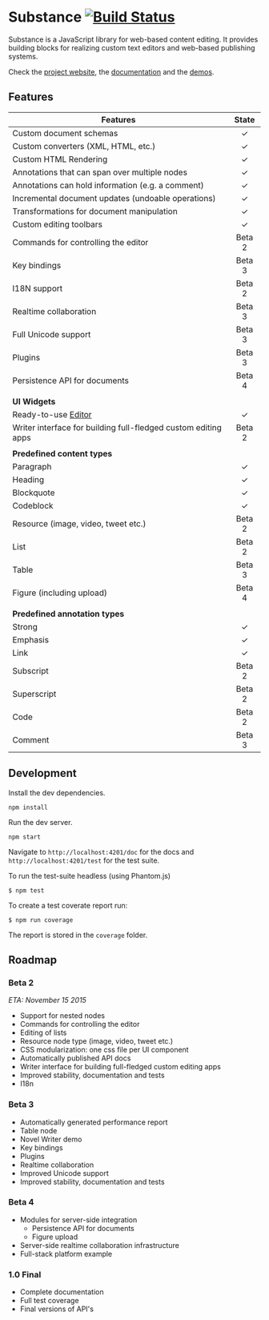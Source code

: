 # Substance [![Build Status](https://travis-ci.org/substance/substance.svg?branch=master)](https://travis-ci.org/substance/substance)

Substance is a JavaScript library for web-based content editing. It provides building blocks for realizing custom text editors and web-based publishing systems.

Check the [project website](http://substance.io), the [documentation](.jsdoc/index.md) and the [demos](http://substance.io/demos).

## Features

Features                                                                    | State
--------------------------------------------------------------------------- | :------------:
Custom document schemas                                                     | ✓
Custom converters (XML, HTML, etc.)                                         | ✓
Custom HTML Rendering                                                       | ✓
Annotations that can span over multiple nodes                               | ✓
Annotations can hold information (e.g. a comment)                           | ✓
Incremental document updates (undoable operations)                          | ✓
Transformations for document manipulation                                   | ✓
Custom editing toolbars                                                     | ✓
Commands for controlling the editor                                         | Beta 2
Key bindings                                                                | Beta 3
I18N support                                                                | Beta 2
Realtime collaboration                                                      | Beta 3
Full Unicode support                                                        | Beta 3
Plugins                                                                     | Beta 3
Persistence API for documents                                               | Beta 4
                                                                            |
**UI Widgets**                                                              |
Ready-to-use [Editor](http://substance.io/demos/prose-editor)               | ✓
Writer interface for building full-fledged custom editing apps              | Beta 2
                                                                            |
**Predefined content types**                                                |
Paragraph                                                                   | ✓
Heading                                                                     | ✓
Blockquote                                                                  | ✓
Codeblock                                                                   | ✓
Resource (image, video, tweet etc.)                                         | Beta 2
List                                                                        | Beta 2
Table                                                                       | Beta 3
Figure (including upload)                                                   | Beta 4
                                                                            |
**Predefined annotation types**                                             |
Strong                                                                      | ✓
Emphasis                                                                    | ✓
Link                                                                        | ✓
Subscript                                                                   | Beta 2
Superscript                                                                 | Beta 2
Code                                                                        | Beta 2
Comment                                                                     | Beta 3


## Development

Install the dev dependencies.

```
npm install
```

Run the dev server.

```
npm start
```

Navigate to `http://localhost:4201/doc` for the docs and `http://localhost:4201/test` for the test suite.

To run the test-suite headless (using Phantom.js)

```
$ npm test
```

To create a test coverate report run:

```
$ npm run coverage
```

The report is stored in the `coverage` folder.

## Roadmap

### Beta 2

*ETA: November 15 2015*

- Support for nested nodes
- Commands for controlling the editor
- Editing of lists
- Resource node type (image, video, tweet etc.)
- CSS modularization: one css file per UI component
- Automatically published API docs
- Writer interface for building full-fledged custom editing apps
- Improved stability, documentation and tests
- I18n

### Beta 3

- Automatically generated performance report
- Table node
- Novel Writer demo
- Key bindings
- Plugins
- Realtime collaboration
- Improved Unicode support
- Improved stability, documentation and tests

### Beta 4

- Modules for server-side integration
  - Persistence API for documents
  - Figure upload
- Server-side realtime collaboration infrastructure
- Full-stack platform example

### 1.0 Final

- Complete documentation
- Full test coverage
- Final versions of API's
